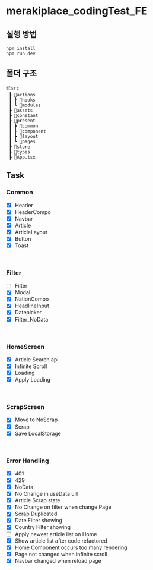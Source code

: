 # merakiplace_codingTest_FE
## 실행 방법
```
npm install
npm run dev
```

## 폴더 구조
```
📦src
 ┣ 📂actions
 ┃ ┣ 📂hooks
 ┃ ┗ 📂modules
 ┣ 📂assets
 ┣ 📂constant
 ┣ 📂present
 ┃ ┣ 📂common
 ┃ ┣ 📂component
 ┃ ┣ 📂layout
 ┃ ┗ 📂pages
 ┣ 📂store
 ┣ 📂types
 ┣ 📜App.tsx
```

## Task
### Common
- [X] Header
- [X] HeaderCompo
- [X] Navbar
- [X] Article
- [X] ArticleLayout
- [X] Button
- [X] Toast

<br />

### Filter
- [ ] Filter
- [X] Modal
- [X] NationCompo
- [X] HeadlineInput
- [X] Datepicker
- [X] Filter_NoData

<br />

### HomeScreen
- [X] Article Search api
- [X] Infinite Scroll
- [X] Loading
- [X] Apply Loading

<br />

### ScrapScreen
- [X] Move to NoScrap
- [X] Scrap
- [X] Save LocalStorage

<br />

### Error Handling
- [X] 401
- [X] 429
- [X] NoData
- [X] No Change in useData url
- [X] Article Scrap state
- [X] No Change on filter when change Page
- [X] Scrap Duplicated
- [X] Date Filter showing
- [X] Country Filter showing
- [ ] Apply newest article list on Home
- [X] Show article list after code refactored
- [X] Home Component occurs too many rendering
- [X] Page not changed when infinite scroll
- [X] Navbar changed when reload page